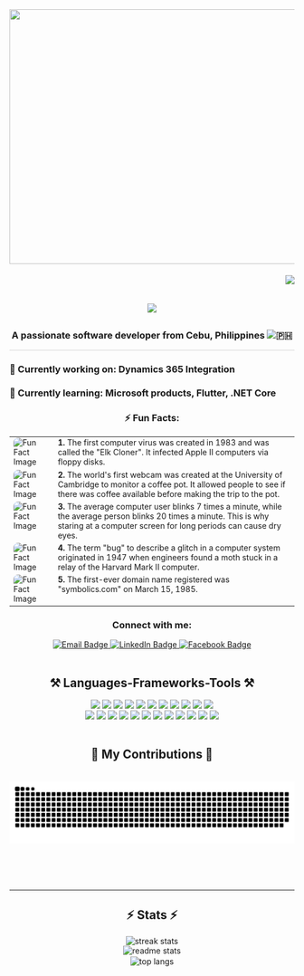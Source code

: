 <div align="center">
  <a href="https://github.com/j3know">
    <img src="https://cdn.dribbble.com/users/2131993/screenshots/4948736/thoughtworks-gif_dribbble.gif" width="1000" height="450">
  </a>
</div>

<br/>

<div align="center">
  <img src="https://visitor-badge.laobi.icu/badge?page_id=j3know.j3know&left_color=blue&right_color=grey&left_text=Number%20of%20Visitors" align="right">
</div>

<h1 align="center">
    <img src="https://readme-typing-svg.herokuapp.com/?font=Righteous&size=35&center=true&vCenter=true&width=900&height=70&duration=4000&lines=Hi+there!+👋;+I'm+Gie+Nou!;+Welcome+to+my+GitHub;+Junior+Software+Engineer+in+Cebu;+Passionate+about+coding+and+learning;+Let's+code+together+and+make+great+things+happen!;" />
</h1>

<h3 align="center">A passionate software developer from Cebu, Philippines <img src="https://i.pinimg.com/564x/02/63/11/0263111a6cef54c2bc7a3aaff371cd46.jpg" alt="🇵🇭" width="20" height="15"/></h3>
<hr style="height: .1px; background-color: lightgray;">

### 🔭 Currently working on: **Dynamics 365 Integration**

### 🌱 Currently learning: **Microsoft products, Flutter, .NET Core**

<h3 align="center">⚡ Fun Facts:</h3>

<div align="center">
    <div style="margin: 0 auto; max-width: 800px;">
        <table style="width:100%; border-collapse: collapse; border: none;">
            <tr>
                <td style="vertical-align: top; padding-right: 10px; border: none;">
                    <img src="https://www.digit.fyi/wp-content/uploads/2022/01/Elk-Cloner.jpg" alt="Fun Fact Image" style="width: 100px; height: 100px; object-fit: cover; border-radius: 8px;">
                </td>
                <td style="vertical-align: top; border: none;">
                    <strong>1.</strong> The first computer virus was created in 1983 and was called the "Elk Cloner". It infected Apple II computers via floppy disks.
                </td>
            </tr>
            <tr>
                <td style="vertical-align: top; padding-right: 10px; border: none;">
                    <img src="https://global.discourse-cdn.com/boingboing/original/4X/0/a/4/0a4db7a3b332c893a25b397a13f8a2c6798ebc56.jpeg" alt="Fun Fact Image" style="width: 100px; height: 100px; object-fit: cover; border-radius: 8px;">
                </td>
                <td style="vertical-align: top; border: none;">
                    <strong>2.</strong> The world's first webcam was created at the University of Cambridge to monitor a coffee pot. It allowed people to see if there was coffee available before making the trip to the pot.
                </td>
            </tr>
            <tr>
                <td style="vertical-align: top; padding-right: 10px; border: none;">
                    <img src="https://i.pinimg.com/originals/a5/89/a8/a589a899c6c2b77d0f8bf3ff90402281.png" alt="Fun Fact Image" style="width: 100px; height: 100px; object-fit: cover; border-radius: 8px;">
                </td>
                <td style="vertical-align: top; border: none;">
                    <strong>3.</strong> The average computer user blinks 7 times a minute, while the average person blinks 20 times a minute. This is why staring at a computer screen for long periods can cause dry eyes.
                </td>
            </tr>
            <tr>
                <td style="vertical-align: top; padding-right: 10px; border: none;">
                    <img src="https://th.bing.com/th/id/R.04fa0daad0fd2a99df48b01ff7295e8f?rik=37YAF1EIkQ3QmA&riu=http%3a%2f%2fstatic.businessinsider.com%2fimage%2f5593f5cc6bb3f7ac51d8d3cf%2fimage.jpg&ehk=zNJDUh%2fwxq%2fEC%2b7WM9eDnmyGH%2b8M1ZdRE0ZyP40K%2fPc%3d&risl=&pid=ImgRaw&r=0" alt="Fun Fact Image" style="width: 100px; height: 100px; object-fit: cover; border-radius: 8px;">
                </td>
                <td style="vertical-align: top; border: none;">
                    <strong>4.</strong> The term "bug" to describe a glitch in a computer system originated in 1947 when engineers found a moth stuck in a relay of the Harvard Mark II computer.
                </td>
            </tr>
            <tr>
                <td style="vertical-align: top; padding-right: 10px; border: none;">
                    <img src="https://www.enguard.com/wp-content/uploads/2023/06/Domain-Security-Blog-image-8.png" alt="Fun Fact Image" style="width: 100px; height: 100px; object-fit: cover; border-radius: 8px;">
                </td>
                <td style="vertical-align: top; border: none;">
                    <strong>5.</strong> The first-ever domain name registered was "symbolics.com" on March 15, 1985.
                </td>
            </tr>
        </table>
    </div>
</div>


<h3 align="center">Connect with me:</h3>

<div align="center"> 
  <a href="mailto:Anthonymanagase17@gmail.com">
    <img src="https://img.shields.io/badge/Email-D14836?style=for-the-badge&logo=gmail&logoColor=white" alt="Email Badge">
  </a>
  <a href="https://www.linkedin.com/in/geno-anthony-tombiga-378b162a9/">
    <img src="https://img.shields.io/badge/LinkedIn-0077B5?style=for-the-badge&logo=linkedin&logoColor=white" alt="LinkedIn Badge">
  </a>
  <a href="https://www.facebook.com/Gi3N0u/">
    <img src="https://img.shields.io/badge/Facebook-1877F2?style=for-the-badge&logo=facebook&logoColor=white" alt="Facebook Badge">
  </a>
</div>

<br/>

<h2 align="center">⚒️ Languages-Frameworks-Tools ⚒️</h2>

<div align="center">
    <a href="https://flutter.dev/"><img src="https://skillicons.dev/icons?i=flutter" /></a>
    <a href="https://getbootstrap.com/"><img src="https://skillicons.dev/icons?i=bootstrap" /></a>
    <a href="https://visualstudio.microsoft.com/"><img src="https://skillicons.dev/icons?i=visualstudio" /></a>
    <a href="https://developer.mozilla.org/en-US/docs/Web/HTML"><img src="https://skillicons.dev/icons?i=html" /></a>
    <a href="https://developer.mozilla.org/en-US/docs/Web/CSS"><img src="https://skillicons.dev/icons?i=css" /></a>
    <a href="https://code.visualstudio.com/"><img src="https://skillicons.dev/icons?i=vscode" /></a>
    <a href="https://github.com/"><img src="https://skillicons.dev/icons?i=github" /></a>
    <a href="https://www.figma.com/"><img src="https://skillicons.dev/icons?i=figma" /></a>
    <a href="https://tailwindcss.com/"><img src="https://skillicons.dev/icons?i=tailwind" /></a>
    <a href="https://git-scm.com/"><img src="https://skillicons.dev/icons?i=git" /></a>
    <a href="https://www.r-project.org/"><img src="https://skillicons.dev/icons?i=r" /></a>
    <br>
    <a href="https://nodejs.org/"><img src="https://skillicons.dev/icons?i=nodejs" /></a>
    <a href="https://www.python.org/"><img src="https://skillicons.dev/icons?i=python" /></a>
    <a href="https://www.javascript.com/"><img src="https://skillicons.dev/icons?i=javascript" /></a>
    <a href="https://www.typescriptlang.org/"><img src="https://skillicons.dev/icons?i=typescript" /></a>
    <a href="https://expressjs.com/"><img src="https://skillicons.dev/icons?i=express" /></a>
    <a href="https://firebase.google.com/"><img src="https://skillicons.dev/icons?i=firebase" /></a>
    <a href="https://www.mongodb.com/"><img src="https://skillicons.dev/icons?i=mongodb" /></a>
    <a href="https://www.w3schools.com/cpp/"><img src="https://skillicons.dev/icons?i=c" /></a>
    <a href="https://www.java.com/"><img src="https://skillicons.dev/icons?i=java" /></a>
    <a href="https://nextjs.org/"><img src="https://skillicons.dev/icons?i=nextjs" /></a>
    <a href="https://www.mysql.com/"><img src="https://skillicons.dev/icons?i=mysql" /></a>
    <a href="https://docs.microsoft.com/en-us/sql/ssms/download-sql-server-management-studio-ssms"><img src="https://skillicons.dev/icons?i=ssms" /></a>
</div>




<br/>

<div align="center">
  <h2>🐍 My Contributions 🐍</h2>
  <br>
  <img alt="snake eating my contributions" src="https://raw.githubusercontent.com/j3know/j3know/output/github-contribution-grid-snake.svg" />
  
  <br/><br/><br/>
</div>

<hr/>

<h2 align="center">⚡ Stats ⚡</h2>

<div align=center>
  <img width=390 src="https://streak-stats.demolab.com/?user=j3know&count_private=true&theme=react&border_radius=10" alt="streak stats"/>  <br/>
  <img width=390 src="https://github-readme-stats.vercel.app/api?username=j3know&count_private=true&show_icons=true&theme=react&rank_icon=github&border_radius=10" alt="readme stats" /><br/>
  <img width=325 align="center" src="https://github-readme-stats.vercel.app/api/top-langs/?username=j3know&hide=HTML&langs_count=8&layout=compact&theme=react&border_radius=10&size_weight=0.5&count_weight=0.5&exclude_repo=github-readme-stats" alt="top langs" />
</div>
